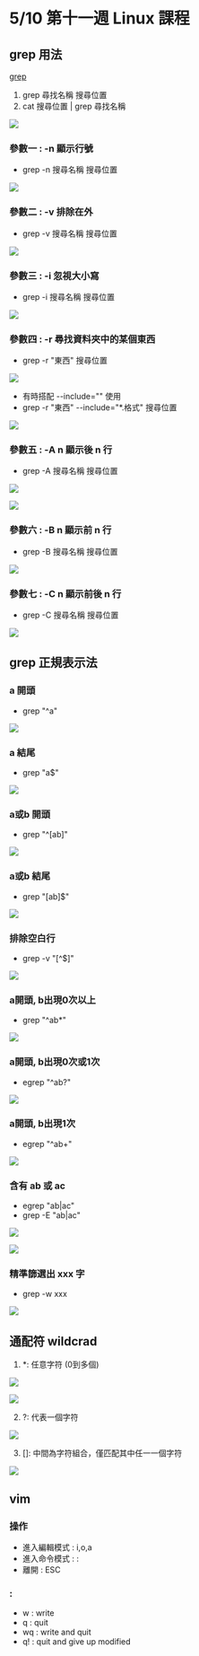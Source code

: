 # 5/10 第十一週 Linux 課程

## grep 用法

[grep](https://dotblogs.com.tw/xerion30476/2021/05/21/Linux)

1. grep 尋找名稱 搜尋位置
2. cat 搜尋位置 | grep 尋找名稱

![](https://github.com/yucing/linux/blob/main/picture/grep.png)

### 參數一 : -n 顯示行號
* grep -n 搜尋名稱 搜尋位置

![](https://github.com/yucing/linux/blob/main/picture/grep2.png)

### 參數二 : -v 排除在外
* grep -v 搜尋名稱 搜尋位置

![](https://github.com/yucing/linux/blob/main/picture/grep3.png)

### 參數三 : -i 忽視大小寫
* grep -i 搜尋名稱 搜尋位置

![](https://github.com/yucing/linux/blob/main/picture/grep4.png)

### 參數四 : -r 尋找資料夾中的某個東西
* grep -r "東西" 搜尋位置

![](https://github.com/yucing/linux/blob/main/picture/grep5.png)

* 有時搭配 --include="" 使用
* grep -r "東西" --include="*.格式" 搜尋位置

![](https://github.com/yucing/linux/blob/main/picture/grep6.png)

### 參數五 : -A n 顯示後 n 行
* grep -A 搜尋名稱 搜尋位置

![](https://github.com/yucing/linux/blob/main/picture/grep7.png)

![](https://github.com/yucing/linux/blob/main/picture/grep9.png)

### 參數六 : -B n 顯示前 n 行
* grep -B 搜尋名稱 搜尋位置

![](https://github.com/yucing/linux/blob/main/picture/grep8.png)

### 參數七 : -C n 顯示前後 n 行
* grep -C 搜尋名稱 搜尋位置

![](https://github.com/yucing/linux/blob/main/picture/grep10.png)

## grep 正規表示法
### a 開頭
* grep "^a"

![](https://github.com/yucing/linux/blob/main/picture/grep11.png)

### a 結尾
* grep "a$"

![](https://github.com/yucing/linux/blob/main/picture/grep12.png)

### a或b 開頭
* grep "^[ab]"

![](https://github.com/yucing/linux/blob/main/picture/grep13.png)

### a或b 結尾
* grep "[ab]$"

![](https://github.com/yucing/linux/blob/main/picture/grep14.png)

### 排除空白行
* grep -v "[^$]"

![](https://github.com/yucing/linux/blob/main/picture/grep15.png)

### a開頭, b出現0次以上
* grep "^ab*"

![](https://github.com/yucing/linux/blob/main/picture/grep16.png)

### a開頭, b出現0次或1次
* egrep "^ab?"

![](https://github.com/yucing/linux/blob/main/picture/grep17.png)

### a開頭, b出現1次
* egrep "^ab+"

![](https://github.com/yucing/linux/blob/main/picture/grep18.png)

### 含有 ab 或 ac
* egrep "ab|ac"
* grep -E "ab|ac"

![](https://github.com/yucing/linux/blob/main/picture/grep19.png)

![](https://github.com/yucing/linux/blob/main/picture/grep20.png)

### 精準篩選出 xxx 字
* grep -w xxx

![](https://github.com/yucing/linux/blob/main/picture/grep21.png)

## 通配符 wildcrad
1. *: 任意字符 (0到多個)

![](https://github.com/yucing/linux/blob/main/picture/ls1.png)

![](https://github.com/yucing/linux/blob/main/picture/ls4.png)

2. ?: 代表一個字符

![](https://github.com/yucing/linux/blob/main/picture/ls2.png)

3. []: 中間為字符組合，僅匹配其中任一一個字符

![](https://github.com/yucing/linux/blob/main/picture/ls3.png)

## vim
### 操作
* 進入編輯模式 : i,o,a
* 進入命令模式 : :
* 離開 : ESC

### :
* w : write
* q : quit
* wq : write and quit
* q! : quit and give up modified 